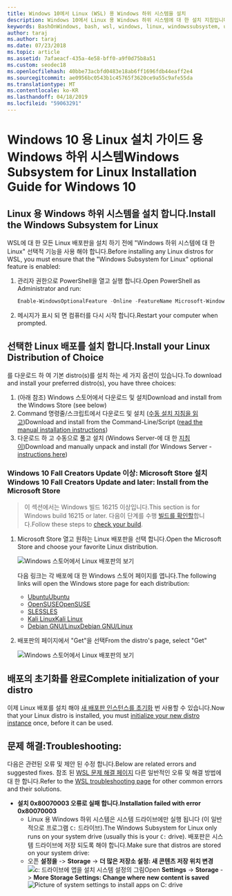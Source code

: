 ```yaml
---
title: Windows 10에서 Linux (WSL) 용 Windows 하위 시스템을 설치
description: Windows 10에서 Linux 용 Windows 하위 시스템에 대 한 설치 지침입니다.
keywords: BashOnWindows, bash, wsl, windows, linux, windowssubsystem, ubuntu, debian, suse, windows 10 용 windows 하위 시스템에 설치
author: taraj
ms.author: taraj
ms.date: 07/23/2018
ms.topic: article
ms.assetid: 7afaeacf-435a-4e58-bff0-a9f0d75b8a51
ms.custom: seodec18
ms.openlocfilehash: 40bbe73acbfd0483e18ab6ff1696fdb44eaff2e4
ms.sourcegitcommit: ae0956bc0543b1c45765f3620ce9a55c9afe55da
ms.translationtype: MT
ms.contentlocale: ko-KR
ms.lasthandoff: 04/18/2019
ms.locfileid: "59063291"
---
```

# <a name="windows-subsystem-for-linux-installation-guide-for-windows-10"></a><span data-ttu-id="a4a7f-104">Windows 10 용 Linux 설치 가이드 용 Windows 하위 시스템</span><span class="sxs-lookup"><span data-stu-id="a4a7f-104">Windows Subsystem for Linux Installation Guide for Windows 10</span></span>

## <a name="install-the-windows-subsystem-for-linux"></a><span data-ttu-id="a4a7f-105">Linux 용 Windows 하위 시스템을 설치 합니다.</span><span class="sxs-lookup"><span data-stu-id="a4a7f-105">Install the Windows Subsystem for Linux</span></span>

<span data-ttu-id="a4a7f-106">WSL에 대 한 모든 Linux 배포판을 설치 하기 전에 "Windows 하위 시스템에 대 한 Linux" 선택적 기능을 사용 해야 합니다.</span><span class="sxs-lookup"><span data-stu-id="a4a7f-106">Before installing any Linux distros for WSL, you must ensure that the "Windows Subsystem for Linux" optional feature is enabled:</span></span>

1. <span data-ttu-id="a4a7f-107">관리자 권한으로 PowerShell을 열고 실행 합니다.</span><span class="sxs-lookup"><span data-stu-id="a4a7f-107">Open PowerShell as Administrator and run:</span></span>
    ```powershell
    Enable-WindowsOptionalFeature -Online -FeatureName Microsoft-Windows-Subsystem-Linux
    ```

2. <span data-ttu-id="a4a7f-108">메시지가 표시 되 면 컴퓨터를 다시 시작 합니다.</span><span class="sxs-lookup"><span data-stu-id="a4a7f-108">Restart your computer when prompted.</span></span>

## <a name="install-your-linux-distribution-of-choice"></a><span data-ttu-id="a4a7f-109">선택한 Linux 배포를 설치 합니다.</span><span class="sxs-lookup"><span data-stu-id="a4a7f-109">Install your Linux Distribution of Choice</span></span>
<span data-ttu-id="a4a7f-110">를 다운로드 하 여 기본 distro(s)를 설치 하는 세 가지 옵션이 있습니다.</span><span class="sxs-lookup"><span data-stu-id="a4a7f-110">To download and install your preferred distro(s), you have three choices:</span></span>
1. <span data-ttu-id="a4a7f-111">(아래 참조) Windows 스토어에서 다운로드 및 설치</span><span class="sxs-lookup"><span data-stu-id="a4a7f-111">Download and install from the Windows Store (see below)</span></span>
1. <span data-ttu-id="a4a7f-112">Command 명령줄/스크립트에서 다운로드 및 설치 ([수동 설치 지침을 읽고](install-manual.md))</span><span class="sxs-lookup"><span data-stu-id="a4a7f-112">Download and install from the Command-Line/Script ([read the manual installation instructions](install-manual.md))</span></span>
1. <span data-ttu-id="a4a7f-113">다운로드 하 고 수동으로 풀고 설치 (Windows Server-에 대 한 [지침이](install-on-server.md))</span><span class="sxs-lookup"><span data-stu-id="a4a7f-113">Download and manually unpack and install (for Windows Server - [instructions here](install-on-server.md))</span></span>

### <a name="windows-10-fall-creators-update-and-later-install-from-the-microsoft-store"></a><span data-ttu-id="a4a7f-114">Windows 10 Fall Creators Update 이상: Microsoft Store 설치</span><span class="sxs-lookup"><span data-stu-id="a4a7f-114">Windows 10 Fall Creators Update and later: Install from the Microsoft Store</span></span>

> <span data-ttu-id="a4a7f-115">이 섹션에서는 Windows 빌드 16215 이상입니다.</span><span class="sxs-lookup"><span data-stu-id="a4a7f-115">This section is for Windows build 16215 or later.</span></span>  <span data-ttu-id="a4a7f-116">다음이 단계를 수행 [빌드를 확인할](troubleshooting.md#check-your-build-number)합니다.</span><span class="sxs-lookup"><span data-stu-id="a4a7f-116">Follow these steps to [check your build](troubleshooting.md#check-your-build-number).</span></span> 

1. <span data-ttu-id="a4a7f-117">Microsoft Store 열고 원하는 Linux 배포판을 선택 합니다.</span><span class="sxs-lookup"><span data-stu-id="a4a7f-117">Open the Microsoft Store and choose your favorite Linux distribution.</span></span>

    ![Windows 스토어에서 Linux 배포판의 보기](media/store.png)

    <span data-ttu-id="a4a7f-119">다음 링크는 각 배포에 대 한 Windows 스토어 페이지를 엽니다.</span><span class="sxs-lookup"><span data-stu-id="a4a7f-119">The following links will open the Windows store page for each distribution:</span></span>

    * [<span data-ttu-id="a4a7f-120">Ubuntu</span><span class="sxs-lookup"><span data-stu-id="a4a7f-120">Ubuntu</span></span>](https://www.microsoft.com/store/p/ubuntu/9nblggh4msv6)
    * [<span data-ttu-id="a4a7f-121">OpenSUSE</span><span class="sxs-lookup"><span data-stu-id="a4a7f-121">OpenSUSE</span></span>](https://www.microsoft.com/store/apps/9njvjts82tjx)
    * [<span data-ttu-id="a4a7f-122">SLES</span><span class="sxs-lookup"><span data-stu-id="a4a7f-122">SLES</span></span>](https://www.microsoft.com/store/apps/9p32mwbh6cns)
    * [<span data-ttu-id="a4a7f-123">Kali Linux</span><span class="sxs-lookup"><span data-stu-id="a4a7f-123">Kali Linux</span></span>](https://www.microsoft.com/store/apps/9PKR34TNCV07)
    * [<span data-ttu-id="a4a7f-124">Debian GNU/Linux</span><span class="sxs-lookup"><span data-stu-id="a4a7f-124">Debian GNU/Linux</span></span>](https://www.microsoft.com/store/apps/9MSVKQC78PK6)

1. <span data-ttu-id="a4a7f-125">배포판의 페이지에서 "Get"을 선택</span><span class="sxs-lookup"><span data-stu-id="a4a7f-125">From the distro's page, select "Get"</span></span>

    ![Windows 스토어에서 Linux 배포판의 보기](media/UbuntuStore.png)

## <a name="complete-initialization-of-your-distro"></a><span data-ttu-id="a4a7f-127">배포의 초기화를 완료</span><span class="sxs-lookup"><span data-stu-id="a4a7f-127">Complete initialization of your distro</span></span>
<span data-ttu-id="a4a7f-128">이제 Linux 배포를 설치 해야 [새 배포판 인스턴스를 초기화](initialize-distro.md) 번 사용할 수 있습니다.</span><span class="sxs-lookup"><span data-stu-id="a4a7f-128">Now that your Linux distro is installed, you must [initialize your new distro instance](initialize-distro.md) once, before it can be used.</span></span>

## <a name="troubleshooting"></a><span data-ttu-id="a4a7f-129">문제 해결:</span><span class="sxs-lookup"><span data-stu-id="a4a7f-129">Troubleshooting:</span></span> 

<span data-ttu-id="a4a7f-130">다음은 관련된 오류 및 제안 된 수정 합니다.</span><span class="sxs-lookup"><span data-stu-id="a4a7f-130">Below are related errors and suggested fixes.</span></span> <span data-ttu-id="a4a7f-131">참조 된 [WSL 문제 해결 페이지](troubleshooting.md) 다른 일반적인 오류 및 해결 방법에 대 한 합니다.</span><span class="sxs-lookup"><span data-stu-id="a4a7f-131">Refer to the [WSL troubleshooting page](troubleshooting.md) for other common errors and their solutions.</span></span>

* <span data-ttu-id="a4a7f-132">**설치 0x80070003 오류로 실패 합니다.**</span><span class="sxs-lookup"><span data-stu-id="a4a7f-132">**Installation failed with error 0x80070003**</span></span>
    * <span data-ttu-id="a4a7f-133">Linux 용 Windows 하위 시스템은 시스템 드라이브에만 실행 됩니다 (이 일반적으로 프로그램 `C:` 드라이브).</span><span class="sxs-lookup"><span data-stu-id="a4a7f-133">The Windows Subsystem for Linux only runs on your system drive (usually this is your `C:` drive).</span></span> <span data-ttu-id="a4a7f-134">배포판은 시스템 드라이브에 저장 되도록 해야 합니다.</span><span class="sxs-lookup"><span data-stu-id="a4a7f-134">Make sure that distros are stored on your system drive:</span></span>  
    * <span data-ttu-id="a4a7f-135">오픈 **설정을** -> **Storage** -> **더 많은 저장소 설정: 새 콘텐츠 저장 위치 변경**
    ![c: 드라이브에 앱을 설치 시스템 설정의 그림](media/AppStorage.png)</span><span class="sxs-lookup"><span data-stu-id="a4a7f-135">Open **Settings** -> **Storage** -> **More Storage Settings: Change where new content is saved**
![Picture of system settings to install apps on C: drive](media/AppStorage.png)</span></span>
